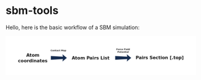 # sbm-tools

Hello, here is the basic workflow of a SBM simulation:

![Atom coordinates -> contact Map -> Atom Pairs List -> Force Field Potential -> Pairs Section](workflow-simple.png?raw=true "workflow")